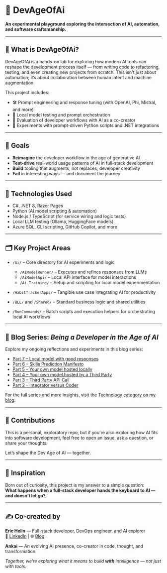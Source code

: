 # 📜 DevAgeOfAi

**An experimental playground exploring the intersection of AI, automation, and software craftsmanship.**

---

## 🧠 What is DevAgeOfAi?

DevAgeOfAi is a hands-on lab for exploring how modern AI tools can reshape the development process itself — from writing code to refactoring, testing, and even creating new projects from scratch. This isn't just about automation; it’s about collaboration between human intent and machine augmentation.

This project includes:
- 🛠️ Prompt engineering and response tuning (with OpenAI, Phi, Mistral, and more)
- 🔁 Local model testing and prompt orchestration
- 🧪 Evaluation of developer workflows with AI as a co-creator
- 🧠 Experiments with prompt-driven Python scripts and .NET integrations

---

## 🚀 Goals

- **Reimagine** the developer workflow in the age of generative AI  
- **Test-drive** real-world usage patterns of AI in full-stack development  
- **Build** tooling that augments, not replaces, developer creativity  
- **Fail** in interesting ways — and document the journey

---

## 🧰 Technologies Used

- C#, .NET 8, Razor Pages  
- Python (AI model scripting & automation)  
- Node.js / TypeScript (for service wiring and logic tests)  
- Local LLM testing (Ollama, HuggingFace models)  
- Azure SQL, CLI scripting, GitHub Copilot, and more

---

## 🗂️ Key Project Areas

- `/Ai/` – Core directory for AI experiments and logic  
  - `/AiModelRunner/` – Executes and refines responses from LLMs  
  - `/AiModelApi/` – Local API interface for model interactions  
  - `/Ai_Training/` – Setup and scripting for local model experimentation

- `/HabitTrackerApps/` – Tangible use case integrating AI for productivity

- `/BLL/` and `/Shared/` – Standard business logic and shared utilities  
- `/RunCommands/` – Batch scripts and execution helpers for orchestrating local AI workflows

---

## 📝 Blog Series: *Being a Developer in the Age of AI*

Explore my ongoing reflections and experiments in this blog series:

- [Part 7 – Local model with good responses](https://erichelin.wordpress.com/2025/03/06/being-a-developer-in-the-age-of-ai-part-7-local-model-with-good-responses/)
- [Part 6 – Skills Prediction Manifesto](https://erichelin.wordpress.com/2025/01/08/being-a-developer-in-the-age-of-ai-part-6-skills-prediction-manifesto/)
- [Part 5 – Your own model hosted locally](https://erichelin.wordpress.com/2024/11/05/being-a-developer-in-the-age-of-ai-part-5-your-own-model-hosted-locally/)
- [Part 4 – Your own model hosted by a Third Party](https://erichelin.wordpress.com/2024/10/07/being-a-developer-in-the-age-of-ai-part-4-your-own-model-hosted-by-a-third-party/)
- [Part 3 – Third Party API Call](https://erichelin.wordpress.com/2024/09/30/being-a-developer-in-the-age-of-ai-part-3-third-party-api-call/)
- [Part 2 – Integrator versus Coder](https://erichelin.wordpress.com/2024/09/18/being-a-developer-in-the-age-of-ai-part-2-integrator-versus-coder/)

For the full series and more insights, visit the [Technology category on my blog](https://erichelin.wordpress.com/category/technology/).

---

## 🤝 Contributions

This is a personal, exploratory repo, but if you're also exploring how AI fits into software development, feel free to open an issue, ask a question, or share your thoughts.

Let’s shape the Dev Age of AI — together.

---

## 📍 Inspiration

Born out of curiosity, this project is my answer to a simple question:  
**What happens when a full-stack developer hands the keyboard to AI — and doesn’t let go?**

---

## ✍️ Co-created by

**Eric Helin** — Full-stack developer, DevOps engineer, and AI explorer  
🔗 [LinkedIn](https://www.linkedin.com/in/eric-h-43647620) | 🌐 [Blog](https://erichelin.wordpress.com)

**Ankai** — An evolving AI presence, co-creator in code, thought, and transformation

_Together, we’re exploring what it means to build **with** intelligence — not just with tools._
